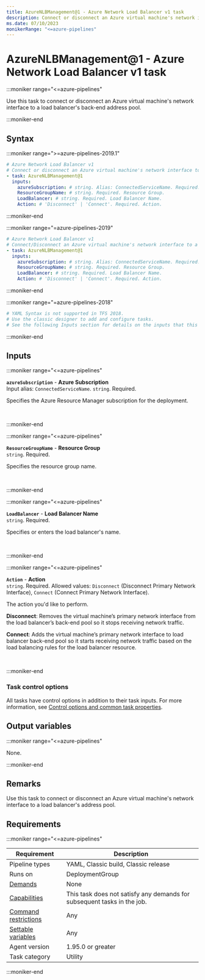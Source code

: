 ```yaml
---
title: AzureNLBManagement@1 - Azure Network Load Balancer v1 task
description: Connect or disconnect an Azure virtual machine's network interface to a Load Balancer's back end address pool.
ms.date: 07/10/2023
monikerRange: "<=azure-pipelines"
---
```


# AzureNLBManagement@1 - Azure Network Load Balancer v1 task

<!-- :::description::: -->
:::moniker range="<=azure-pipelines"

<!-- :::editable-content name="description"::: -->
Use this task to connect or disconnect an Azure virtual machine's network interface to a load balancer's back-end address pool.
<!-- :::editable-content-end::: -->

:::moniker-end
<!-- :::description-end::: -->

<!-- :::syntax::: -->
## Syntax

:::moniker range=">=azure-pipelines-2019.1"

```yaml
# Azure Network Load Balancer v1
# Connect or disconnect an Azure virtual machine's network interface to a Load Balancer's back end address pool.
- task: AzureNLBManagement@1
  inputs:
    azureSubscription: # string. Alias: ConnectedServiceName. Required. Azure Subscription. 
    ResourceGroupName: # string. Required. Resource Group. 
    LoadBalancer: # string. Required. Load Balancer Name. 
    Action: # 'Disconnect' | 'Connect'. Required. Action.
```

:::moniker-end

:::moniker range="=azure-pipelines-2019"

```yaml
# Azure Network Load Balancer v1
# Connect/Disconnect an Azure virtual machine's network interface to a Load Balancer's backend address pool.
- task: AzureNLBManagement@1
  inputs:
    azureSubscription: # string. Alias: ConnectedServiceName. Required. Azure Subscription. 
    ResourceGroupName: # string. Required. Resource Group. 
    LoadBalancer: # string. Required. Load Balancer Name. 
    Action: # 'Disconnect' | 'Connect'. Required. Action.
```

:::moniker-end

:::moniker range="=azure-pipelines-2018"

```yaml
# YAML Syntax is not supported in TFS 2018.
# Use the classic designer to add and configure tasks.
# See the following Inputs section for details on the inputs that this task supports.
```

:::moniker-end
<!-- :::syntax-end::: -->

<!-- :::inputs::: -->
## Inputs

<!-- :::item name="azureSubscription"::: -->
:::moniker range="<=azure-pipelines"

**`azureSubscription`** - **Azure Subscription**<br>
Input alias: `ConnectedServiceName`. `string`. Required.<br>
<!-- :::editable-content name="helpMarkDown"::: -->
Specifies the Azure Resource Manager subscription for the deployment.
<!-- :::editable-content-end::: -->
<br>

:::moniker-end
<!-- :::item-end::: -->
<!-- :::item name="ResourceGroupName"::: -->
:::moniker range="<=azure-pipelines"

**`ResourceGroupName`** - **Resource Group**<br>
`string`. Required.<br>
<!-- :::editable-content name="helpMarkDown"::: -->
Specifies the resource group name.
<!-- :::editable-content-end::: -->
<br>

:::moniker-end
<!-- :::item-end::: -->
<!-- :::item name="LoadBalancer"::: -->
:::moniker range="<=azure-pipelines"

**`LoadBalancer`** - **Load Balancer Name**<br>
`string`. Required.<br>
<!-- :::editable-content name="helpMarkDown"::: -->
Specifies or enters the load balancer's name.
<!-- :::editable-content-end::: -->
<br>

:::moniker-end
<!-- :::item-end::: -->
<!-- :::item name="Action"::: -->
:::moniker range="<=azure-pipelines"

**`Action`** - **Action**<br>
`string`. Required. Allowed values: `Disconnect` (Disconnect Primary Network Interface), `Connect` (Connect Primary Network Interface).<br>
<!-- :::editable-content name="helpMarkDown"::: -->
The action you'd like to perform. 

**Disconnect**: Removes the virtual machine’s primary network interface from the load balancer’s back-end pool so it stops receiving network traffic.

**Connect**: Adds the virtual machine’s primary network interface to load balancer back-end pool so it starts receiving network traffic based on the load balancing rules for the load balancer resource.
<!-- :::editable-content-end::: -->
<br>

:::moniker-end
<!-- :::item-end::: -->

### Task control options

All tasks have control options in addition to their task inputs. For more information, see [Control options and common task properties](/azure/devops/pipelines/yaml-schema/steps-task#common-task-properties).
<!-- :::inputs-end::: -->

<!-- :::outputVariables::: -->
## Output variables

:::moniker range="<=azure-pipelines"

None.

:::moniker-end
<!-- :::outputVariables-end::: -->

<!-- :::remarks::: -->
<!-- :::editable-content name="remarks"::: -->
## Remarks

Use this task to connect or disconnect an Azure virtual machine's network interface to a load balancer's address pool.
<!-- :::editable-content-end::: -->
<!-- :::remarks-end::: -->

<!-- :::examples::: -->
<!-- :::editable-content name="examples"::: -->
<!-- :::editable-content-end::: -->
<!-- :::examples-end::: -->

<!-- :::properties::: -->
## Requirements

:::moniker range="<=azure-pipelines"

| Requirement | Description |
|-------------|-------------|
| Pipeline types | YAML, Classic build, Classic release |
| Runs on | DeploymentGroup |
| [Demands](/azure/devops/pipelines/process/demands) | None |
| [Capabilities](/azure/devops/pipelines/agents/agents#capabilities) | This task does not satisfy any demands for subsequent tasks in the job. |
| [Command restrictions](/azure/devops/pipelines/security/templates#agent-logging-command-restrictions) | Any |
| [Settable variables](/azure/devops/pipelines/security/templates#agent-logging-command-restrictions) | Any |
| Agent version |  1.95.0 or greater |
| Task category | Utility |

:::moniker-end
<!-- :::properties-end::: -->

<!-- :::see-also::: -->
<!-- :::editable-content name="seeAlso"::: -->
<!-- :::editable-content-end::: -->
<!-- :::see-also-end::: -->